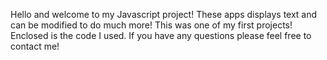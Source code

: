 Hello and welcome to my Javascript project! These apps displays text and can be modified to do much more! This was one of my first projects! Enclosed is the code I used. If you have any questions please feel free to contact me! 
